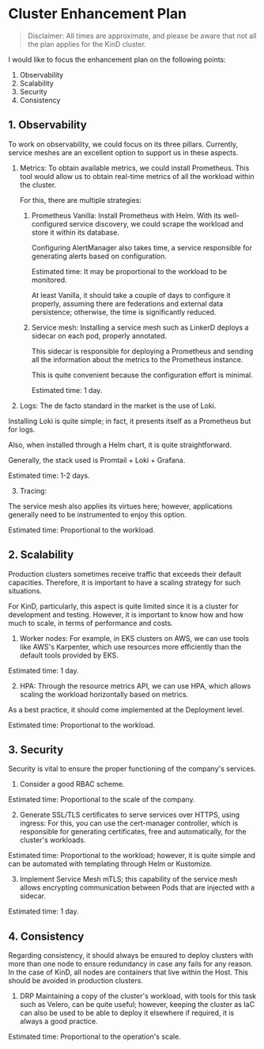 # Cluster Enhancement Plan

> Disclaimer: All times are approximate, and please be aware that not all the plan applies for the KinD cluster.

I would like to focus the enhancement plan on the following points:
1. Observability
2. Scalability
3. Security
4. Consistency

## 1. Observability
To work on observability, we could focus on its three pillars. Currently, service meshes are an excellent option to support us in these aspects.

1. Metrics:
To obtain available metrics, we could install Prometheus. This tool would allow us to obtain real-time metrics of all the workload within the cluster.

    For this, there are multiple strategies:
    1. Prometheus Vanilla: Install Prometheus with Helm. With its well-configured service discovery, we could scrape the workload and store it within its database.

        Configuring AlertManager also takes time, a service responsible for generating alerts based on configuration.

        Estimated time: It may be proportional to the workload to be monitored.

        At least Vanilla, it should take a couple of days to configure it properly, assuming there are federations and external data persistence; otherwise, the time is significantly reduced.

    2. Service mesh: Installing a service mesh such as LinkerD deploys a sidecar on each pod, properly annotated.

        This sidecar is responsible for deploying a Prometheus and sending all the information about the metrics to the Prometheus instance.

        This is quite convenient because the configuration effort is minimal.

        Estimated time: 1 day.

2. Logs:
The de facto standard in the market is the use of Loki.

Installing Loki is quite simple; in fact, it presents itself as a Prometheus but for logs.

Also, when installed through a Helm chart, it is quite straightforward.

Generally, the stack used is Promtail + Loki + Grafana.

Estimated time: 1-2 days.

3. Tracing:

The service mesh also applies its virtues here; however, applications generally need to be instrumented to enjoy this option.

Estimated time: Proportional to the workload.

## 2. Scalability
Production clusters sometimes receive traffic that exceeds their default capacities. Therefore, it is important to have a scaling strategy for such situations.

For KinD, particularly, this aspect is quite limited since it is a cluster for development and testing. However, it is important to know how and how much to scale, in terms of performance and costs.

1. Worker nodes:
For example, in EKS clusters on AWS, we can use tools like AWS's Karpenter, which use resources more efficiently than the default tools provided by EKS.

Estimated time: 1 day.

2. HPA:
Through the resource metrics API, we can use HPA, which allows scaling the workload horizontally based on metrics.

As a best practice, it should come implemented at the Deployment level.

Estimated time: Proportional to the workload.

## 3. Security

Security is vital to ensure the proper functioning of the company's services.

1. Consider a good RBAC scheme.

Estimated time: Proportional to the scale of the company.

2. Generate SSL/TLS certificates to serve services over HTTPS, using ingress:
For this, you can use the cert-manager controller, which is responsible for generating certificates, free and automatically, for the cluster's workloads.

Estimated time: Proportional to the workload; however, it is quite simple and can be automated with templating through Helm or Kustomize.

3. Implement Service Mesh mTLS; this capability of the service mesh allows encrypting communication between Pods that are injected with a sidecar.

Estimated time: 1 day.

## 4. Consistency
Regarding consistency, it should always be ensured to deploy clusters with more than one node to ensure redundancy in case any fails for any reason. In the case of KinD, all nodes are containers that live within the Host. This should be avoided in production clusters.

1. DRP
Maintaining a copy of the cluster's workload, with tools for this task such as Velero, can be quite useful; however, keeping the cluster as IaC can also be used to be able to deploy it elsewhere if required, it is always a good practice.

Estimated time: Proportional to the operation's scale.
